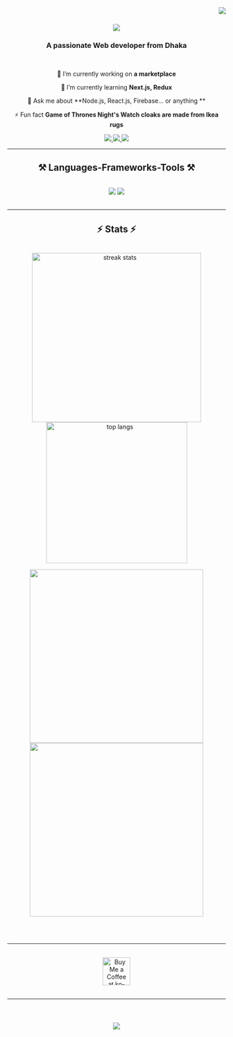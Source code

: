 <img align="right" src="https://visitor-badge.laobi.icu/badge?page_id=Sumiyaakhi.Sumiyaakhi" />

<h1 align="center">
    <img src="https://readme-typing-svg.herokuapp.com/?font=Righteous&size=35&center=true&vCenter=true&width=500&height=70&duration=4000&lines=Hi+There!+👋;+I'm+Sumiya+Akhi😊!;+A+MERN+Stack+Developer!;" />
</h1>

<h3 align="center">A passionate Web developer from Dhaka </h3>

<br/>

<div align="center">
 
 🔭 I’m currently working on **a marketplace**
 
 🌱 I’m currently learning **Next.js, Redux**

💬 Ask me about **Node.js, React.js, Firebase... or anything **

⚡ Fun fact **Game of Thrones Night's Watch cloaks are made from Ikea rugs**

 </div>
 
<div align="center"> 
  <a href="mailto:sumiya.akhi793@gmail.com">
    <img src="https://img.shields.io/badge/Gmail-333333?style=for-the-badge&logo=gmail&logoColor=red" />
  </a>
  <a href="https://www.linkedin.com/in/sumiya-akhi-803b4127b/" target="_blank">
    <img src="https://img.shields.io/badge/LinkedIn-0077B5?style=for-the-badge&logo=linkedin&logoColor=white" target="_blank" />
  </a>
  <a href="https://adorable-zuccutto-a77dc2.netlify.app/" target="_blank">
     <img src="https://img.shields.io/badge/Portfolio-FF5722?style=for-the-badge&logo=todoist&logoColor=white" target="_blank" /> <!-- sqlite, safari, google-chrome are other good icon options -->
  </a>
</div>

 <hr/>
 
<h2 align="center">⚒️ Languages-Frameworks-Tools ⚒️</h2>
<br/>
<div align="center">
    <img src="https://skillicons.dev/icons?i=react,bootstrap,mui,html,css,vscode,github,figma,tailwind,git,r" />
    <img src="https://skillicons.dev/icons?i=nodejs,javascript,express,firebase,mongodb,c,nextjs" /><br>
</div>

<br/>
<hr/>

<h2 align="center">⚡ Stats ⚡</h2>
<br>
<div align=center>
  <img width=390 src="https://github-readme-stats.vercel.app/api/top-langs/?username=Sumiyaakhi&count_private=true&show_icons=true&theme=react&rank_icon=github&border_radius=10" alt="streak stats"/>
  <img width=325 align="center" src="https://github-readme-stats.vercel.app/api/top-langs/?username=Sumiyaakhi&hide=HTML&langs_count=8&layout=compact&theme=react&border_radius=10&size_weight=0.5&count_weight=0.5&exclude_repo=github-readme-stats" alt="top langs" />
<p align="center">
  <img src="https://github-readme-stats.vercel.app/api?username=Sumiyaakhi&show_icons=true&theme=bear" width="400">
  <img src="https://github-readme-streak-stats.herokuapp.com?user=Sumiyaakhi&theme=dark&hide_border=true" width="400">
</p>
  


</div>
<br/><br/>

<hr/>

<br/>

<div align="center">
<a href='https://ko-fi.com/V7V4RAK9C' target='_blank'><img height='64' style='border:0px;height:64px;' src='https://storage.ko-fi.com/cdn/kofi1.png?v=3' border='0' alt='Buy Me a Coffee at ko-fi.com' /></a>
</div>

<br/>
<hr/>

<br/>
<h3 align="center">
<img src="http://readme-typing-svg.herokuapp.com/?font=Righteous&size=25&center=true&vCenter=true&width=500&height=70&duration4000&lines=Thanks+for+visiting!✌️;+Shoot+me+a+message+on+Linkedin!;I'am+always+down+to+collab+:)">
</h3>
<br/>
